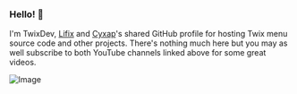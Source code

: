 ### Hello! 👋

I'm TwixDev, [Lifix](https://www.youtube.com/c/Lifixx) and [Cyxap](https://www.youtube.com/c/Cyxap-ModzZ)'s shared GitHub profile for hosting Twix menu source code and other projects. There's nothing much here but you may as well subscribe to both YouTube channels linked above for some great videos.

![Image](https://media.discordapp.net/attachments/938515699209490502/939692259920728064/Picsart_22-02-06_01-20-51-664.jpg)
